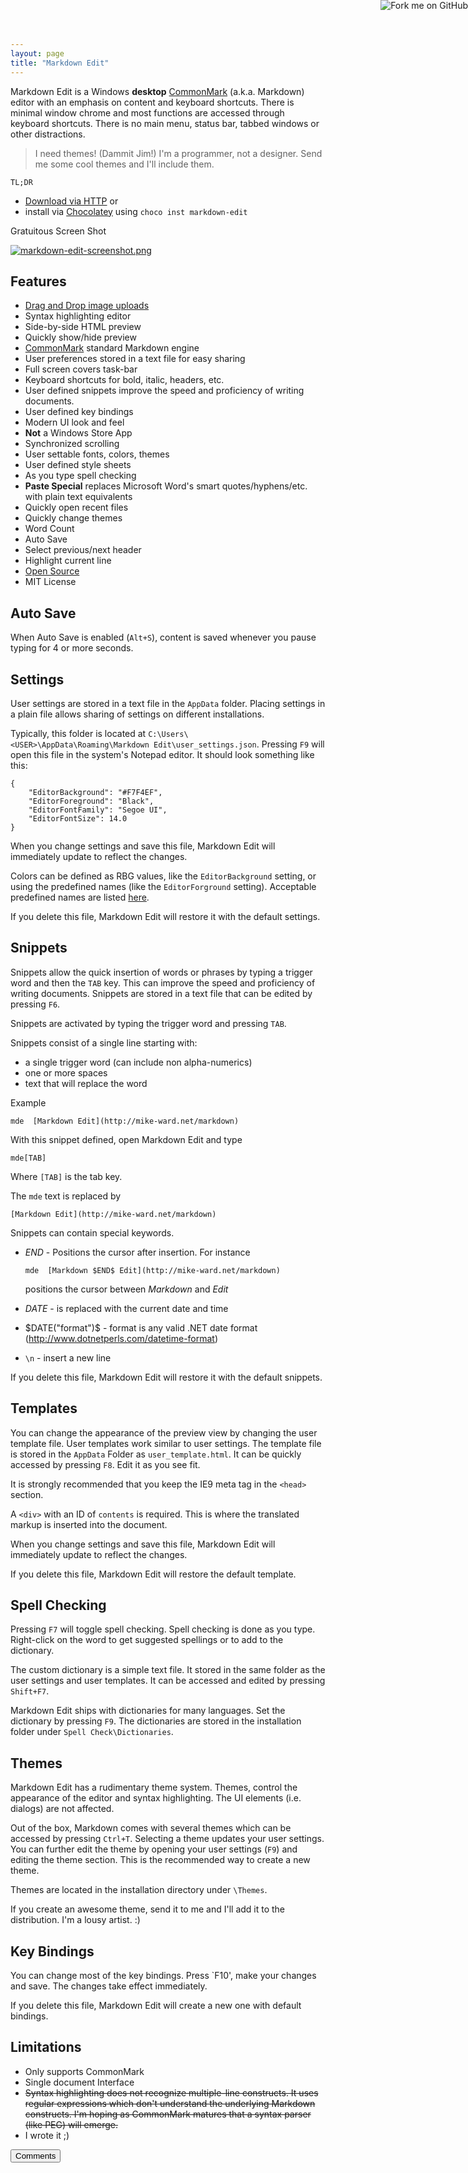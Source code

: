 ```yaml
---
layout: page  
title: "Markdown Edit"
---
```

Markdown Edit is  a Windows **desktop** [CommonMark](http://commonmark.org) (a.k.a. Markdown) editor with an emphasis on content and keyboard shortcuts. There is minimal window chrome and most functions are accessed through keyboard shortcuts. There is no main menu, status bar, tabbed windows or other distractions.

> I need themes! (Dammit Jim!) I'm a programmer, not a designer. Send me some cool themes and I'll include them.

`TL;DR` 

- [Download via HTTP](http://mike-ward.net/downloads) or 
- install via [Chocolatey](https://chocolatey.org/packages/markdown-edit) using `choco inst markdown-edit`

Gratuitous Screen Shot  

<a href="http://mike-ward.net/cdn/images/markdown-edit/markdown-edit-screenshot.png" target="_blank">![markdown-edit-screenshot.png](http://mike-ward.net/cdn/images/markdown-edit/markdown-edit-screenshot.png "Gratuitous Screen Shot")</a> 

## Features

  - [Drag and Drop image uploads](http://mike-ward.net/2015/03/31/markdown-edit-1-4-imgur-uploads/)
  - Syntax highlighting editor
  - Side-by-side HTML preview
  - Quickly show/hide preview
  - [CommonMark](http://commonmark.org) standard Markdown engine
  - User preferences stored in a text file for easy sharing
  - Full screen covers task-bar
  - Keyboard shortcuts for bold, italic, headers, etc.
  - User defined snippets improve the speed and proficiency of writing documents.
  - User defined key bindings
  - Modern UI look and feel
  - **Not** a Windows Store App
  - Synchronized scrolling
  - User settable fonts, colors, themes
  - User defined style sheets
  - As you type spell checking
  - **Paste Special** replaces Microsoft Word's smart quotes/hyphens/etc. with plain text equivalents
  - Quickly open recent files
  - Quickly change themes
  - Word Count
  - Auto Save
  - Select previous/next header
  - Highlight current line
  - [Open Source](https://github.com/mike-ward/Markdown-Edit)
  - MIT License

## Auto Save

When Auto Save is enabled (`Alt+S`), content is saved whenever you pause typing for 4 or more seconds.


## Settings

User settings are stored in a text file in the `AppData` folder. Placing settings in a plain file allows sharing of settings on different installations.

Typically, this folder is located at `C:\Users\<USER>\AppData\Roaming\Markdown Edit\user_settings.json`. Pressing `F9` will open this file in the system's Notepad editor. It should look something like this:

    {
        "EditorBackground": "#F7F4EF",
        "EditorForeground": "Black",
        "EditorFontFamily": "Segoe UI",
        "EditorFontSize": 14.0
    }

When you change settings and save this file, Markdown Edit will immediately update to reflect the changes.

Colors can be defined as RBG values, like the `EditorBackground` setting, or using the predefined names (like the `EditorForground` setting). Acceptable predefined names are listed [here](http://msdn.microsoft.com/en-us/library/system.windows.media.colors(v=vs.110).aspx).

If you delete this file, Markdown Edit will restore it with the default settings.


## Snippets

Snippets allow the quick insertion of words or phrases by typing a trigger word and then the `TAB` key. This can improve the speed and proficiency of writing documents. Snippets are stored in a text file that can be edited by pressing `F6`.

Snippets are activated by typing the trigger word and pressing `TAB`.

Snippets consist of a single line starting with:

  - a single trigger word (can include non alpha-numerics)
  - one or more spaces
  - text that will replace the word
  
Example

    mde  [Markdown Edit](http://mike-ward.net/markdown)
    
With this snippet defined, open Markdown Edit and type

    mde[TAB]

Where `[TAB]` is the tab key.

The `mde` text is replaced by

    [Markdown Edit](http://mike-ward.net/markdown)
    
Snippets can contain special keywords.

  - $END$ - Positions the cursor after insertion. For instance

        mde  [Markdown $END$ Edit](http://mike-ward.net/markdown)

    positions the cursor between *Markdown* and *Edit*
  
  - $DATE$ - is replaced with the current date and time
  
  - $DATE("format")$ - format is any valid .NET date format (<http://www.dotnetperls.com/datetime-format>)
  
  - `\n` - insert a new line
  
If you delete this file, Markdown Edit will restore it with the default snippets.

## Templates

You can change the appearance of the preview view by changing the user template file. User templates work similar to user settings. The template file is stored in the `AppData` Folder as `user_template.html`. It can be quickly accessed by pressing `F8`. Edit it as you see fit. 

It is strongly recommended that you keep the IE9 meta tag in the `<head>` section.

A `<div>` with an ID of `contents` is required. This is where the translated markup is inserted into the document.

When you change settings and save this file, Markdown Edit will immediately update to reflect the changes.

If you delete this file, Markdown Edit will restore the default template.


## Spell Checking

Pressing `F7` will toggle spell checking. Spell checking is done as you type. Right-click on the word to get suggested spellings or to add to the dictionary.

The custom dictionary is a simple text file. It stored in the same folder as the user settings and user templates. It can be accessed and edited  by pressing `Shift+F7`.

Markdown Edit ships with dictionaries for many languages. Set the dictionary by pressing `F9`. The dictionaries are stored in the installation folder under `Spell Check\Dictionaries`.


## Themes

Markdown Edit has a rudimentary theme system. Themes, control the appearance of the editor and syntax highlighting. The UI  elements (i.e. dialogs) are not affected. 

Out of the box, Markdown comes with several themes which can be accessed by pressing `Ctrl+T`. Selecting a theme updates your user settings. You can further edit the theme by opening your user settings (`F9`) and editing the theme section. This is the recommended way to create a new theme.

Themes are located in the installation directory under `\Themes`.

If you create an awesome theme, send it to me and I'll add it to the distribution. I'm a lousy artist. :)


## Key Bindings

You can change most of the key bindings. Press `F10', make your changes and save. The changes take effect immediately.

If you delete this file, Markdown Edit will create a new one with default bindings.


## Limitations

  - Only supports CommonMark
  - Single document Interface
  - <s>Syntax highlighting does not recognize multiple-line constructs. It uses regular expressions which don't understand the underlying Markdown constructs. I'm hoping as CommonMark matures that a syntax parser (like PEG) will emerge.</s>
  - I wrote it ;)

<button onclick="load_disqus('markdownedit', 'Markdown Eit');" class="pure-button">Comments</button>
<div id="disqus_thread"></div>

<a href="https://github.com/mike-ward/Markdown-Edit"><img style="position: absolute; top: 0; right: 0; border: 0;" src="https://camo.githubusercontent.com/652c5b9acfaddf3a9c326fa6bde407b87f7be0f4/68747470733a2f2f73332e616d617a6f6e6177732e636f6d2f6769746875622f726962626f6e732f666f726b6d655f72696768745f6f72616e67655f6666373630302e706e67" alt="Fork me on GitHub" data-canonical-src="https://s3.amazonaws.com/github/ribbons/forkme_right_orange_ff7600.png"></a>
